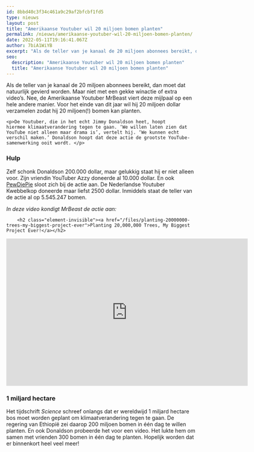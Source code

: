 ```yaml
---
id: 8bbd40c3f34c461a9c29af2bfcbf1fd5
type: nieuws
layout: post
title: "Amerikaanse Youtuber wil 20 miljoen bomen planten"
permalink: /nieuws/amerikaanse-youtuber-wil-20-miljoen-bomen-planten/
date: 2022-05-11T19:16:41.067Z
author: 7biA1WiYB
excerpt: "Als de teller van je kanaal de 20 miljoen abonnees bereikt, dan moet dat natuurlijk gevierd worden. Maar niet met een gekke winactie of extra video’s. Nee, de Amerikaanse Youtuber MrBeast viert deze mijlpaal op een hele andere manier. Voor het einde van dit jaar wil hij 20 miljoen dollar verzamelen zodat hij 20 miljoen(!) bomen kan planten.  "
seo:
  description: "Amerikaanse Youtuber wil 20 miljoen bomen planten"
  title: "Amerikaanse Youtuber wil 20 miljoen bomen planten"
---
```

Als de teller van je kanaal de 20 miljoen abonnees bereikt, dan moet dat natuurlijk gevierd worden. Maar niet met een gekke winactie of extra video’s. Nee, de Amerikaanse Youtuber MrBeast viert deze mijlpaal op een hele andere manier. Voor het einde van dit jaar wil hij 20 miljoen dollar verzamelen zodat hij 20 miljoen(!) bomen kan planten.  

    <p>De Youtuber, die in het echt Jimmy Donaldson heet, hoopt hiermee klimaatverandering tegen te gaan. ‘We willen laten zien dat YouTube niet alleen maar drama is’, vertelt hij. ‘We kunnen echt verschil maken.’ Donaldson hoopt dat deze actie de grootste YouTube-samenwerking ooit wordt. </p>
<h3>Hulp</h3>
<p>Zelf schonk Donaldson 200.000 dollar, maar gelukkig staat hij er niet alleen voor. Zijn vriendin YouTuber Azzy doneerde al 10.000 dollar. En ook <a href="https://original.sevendays.nl/nieuws-entertainment/pewdiepie-heeft-als-eerste-ooit-100-miljoen-abonnees" target="_blank">PewDiePie</a> sloot zich bij de actie aan. De Nederlandse Youtuber Kwebbelkop doneerde maar liefst 2500 dollar. Inmiddels staat de teller van de actie al op 5.545.247 bomen.</p>
<p><em>In deze video kondigt MrBeast de actie aan:</em></p>
<p><div class="media media-element-container media-default"><div id="file-538716" class="file file-video file-video-youtube">

        <h2 class="element-invisible"><a href="/files/planting-20000000-trees-my-biggest-project-ever">Planting 20,000,000 Trees, My Biggest Project Ever!</a></h2>
    
  
  <div class="content">
    <div class="media-youtube-video media-element file-default media-youtube-1">
  <iframe class="media-youtube-player" width="640" height="390" title="Planting 20,000,000 Trees, My Biggest Project Ever!" src="https://www.youtube.com/embed/HPJKxAhLw5I?wmode=opaque&controls=" name="Planting 20,000,000 Trees, My Biggest Project Ever!" frameborder="0" allowfullscreen="">Video van Planting 20,000,000 Trees, My Biggest Project Ever!</iframe>
</div>
  </div>

  
</div>
</div>
<h3>1 miljard hectare</h3>
<p>Het tijdschrift <em>Science </em>schreef onlangs dat er wereldwijd 1 miljard hectare bos moet worden geplant om klimaatverandering tegen te gaan. De regering van Ethiopië zei daarop 200 miljoen bomen in één dag te willen planten. En ook Donaldson probeerde het voor een video. Het lukte hem om samen met vrienden 300 bomen in één dag te planten. Hopelijk worden dat er binnenkort heel veel meer! </p>  
